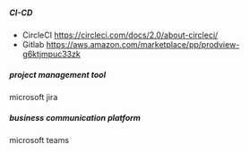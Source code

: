 
##### CI-CD
* CircleCI
https://circleci.com/docs/2.0/about-circleci/
* Gitlab
https://aws.amazon.com/marketplace/pp/prodview-g6ktjmpuc33zk

##### project management tool
microsoft jira

##### business communication platform
microsoft teams
